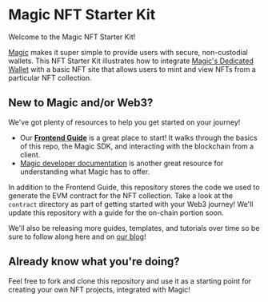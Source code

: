 # Magic NFT Starter Kit

Welcome to the Magic NFT Starter Kit!

[Magic](https://magic.link) makes it super simple to provide users with secure, non-custodial wallets. This NFT Starter Kit illustrates how to integrate [Magic's Dedicated Wallet](https://magic.link/docs/wallets/wallet-types#dedicated-wallet-white-labeled-wallets) with a basic NFT site that allows users to mint and view NFTs from a particular NFT collection.

## New to Magic and/or Web3?

We've got plenty of resources to help you get started on your journey!

- Our [**Frontend Guide**](./frontend/README.md) is a great place to start! It walks through the basics of this repo, the Magic SDK, and interacting with the blockchain from a client.
- [Magic developer documentation](https://magic.link/docs/home/welcome) is another great resource for understanding what Magic has to offer.

In addition to the Frontend Guide, this repository stores the code we used to generate the EVM contract for the NFT collection. Take a look at the `contract` directory as part of getting started with your Web3 journey! We'll update this repository with a guide for the on-chain portion soon.

We'll also be releasing more guides, templates, and tutorials over time so be sure to follow along here and on [our blog](https://magic.link/blogs)!

## Already know what you're doing?

Feel free to fork and clone this repository and use it as a starting point for creating your own NFT projects, integrated with Magic!